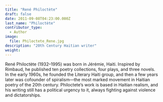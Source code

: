 ```yaml
---
title: "René Philoctète"
draft: false
date: 2011-09-08T04:23:00.000Z
last_name: "Philoctète"
contributor_type:
  - Author
image:
  file: Philoctete_Rene.jpg
description: "20th Century Haitian writer"
weight:
---
```


René Philoctète (1932–1995) was born in Jérémie, Haiti. Inspired by Rimbaud, he published ten poetry collections, four plays, and three novels. In the early 1960s, he founded the Literary Haiti group, and then a few years later was cofounder of spiralism—the most marked movement in Haitian poetry of the 20th century. Philoctete’s work is based in Haitian realism, and his writing still has a political urgency to it, always fighting against violence and dictatorships.

